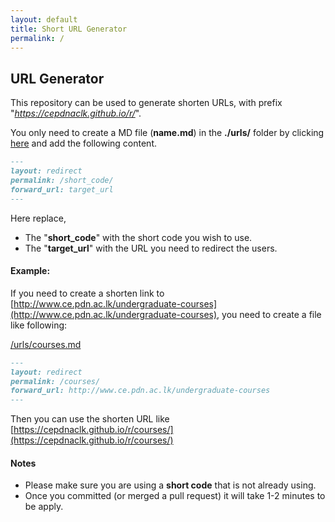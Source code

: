 ```yaml
---
layout: default
title: Short URL Generator
permalink: /
---
```


## URL Generator

This repository can be used to generate shorten URLs, with prefix "*https://cepdnaclk.github.io/r/*".

You only need to create a MD file (**name.md**) in the **./urls/** folder by clicking [here](https://github.com/cepdnaclk/r/new/main/urls) and add the following content.

```md
---
layout: redirect
permalink: /short_code/
forward_url: target_url
---
```

Here replace,
- The "**short_code**" with the short code you wish to use.
- The "**target_url**" with the URL you need to redirect the users.

#### Example:
If you need to create a shorten link to [http://www.ce.pdn.ac.lk/undergraduate-courses](http://www.ce.pdn.ac.lk/undergraduate-courses), you need to create a file like following:

<u>/urls/courses.md</u>
```md
---
layout: redirect
permalink: /courses/
forward_url: http://www.ce.pdn.ac.lk/undergraduate-courses
---
```

Then you can use the shorten URL like [https://cepdnaclk.github.io/r/courses/](https://cepdnaclk.github.io/r/courses/)

#### Notes

- Please make sure you are using a **short code** that is not already using.
- Once you committed (or merged a pull request) it will take 1-2 minutes to be apply.
